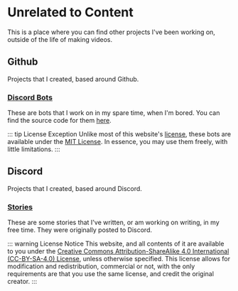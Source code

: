# Unrelated to Content
This is a place where you can find other projects I've been working on, outside of the life of making videos.

## Github
Projects that I created, based around Github.

### [Discord Bots](https://cda94581.github.io/discord_bots)
These are bots that I work on in my spare time, when I'm bored. You can find the source code for them [here](https://github.com/cda94581/discord_bots).

::: tip License Exception
Unlike most of this website's [license](#license), these bots are available under the [MIT License](https://choosealicense.com/licenses/mit/). In essence, you may use them freely, with little limitations.
:::

## Discord
Projects that I created, based around Discord.

### [Stories](./stories)
These are some stories that I've written, or am working on writing, in my free time. They were originally posted to Discord.

::: warning License Notice
This website, and all contents of it are available to you under the [Creative Commons Attribution-ShareAlike 4.0 International (CC-BY-SA-4.0) License](https://creativecommons.org/licenses/by-sa/4.0/), unless otherwise specified. This license allows for modification and redistribution, commercial or not, with the only requirements are that you use the same license, and credit the original creator.
:::